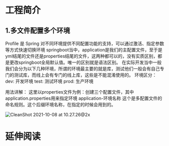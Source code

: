 # 工程简介
## 1.多文件配置多个环境

Profile 是 Spring 对不同环境提供不同配置功能的支持，可以通过激活、指定参数等方式快速切换环境
springboot当中，application是我们的主配置文件，至于是yml结尾的文件还是properties结尾的文件，这两种都可以的，没有实质区别，都是更改springboot全局默认值。唯一的区别就是语法区别。
在实际开发当中一般我们会分为以下几种环境，所谓的环境最主要的就是库，测试他们一般会有自己专门的测试库，而线上会有专门的线上库，这些是不能混淆使用的。
环境区分：
dev: 开发环境
test: 测试环境
prod: 生产环境

用法详解：
这里以properties文件为例：创建三个配置文件，其中application.properties用来指定环境
application-环境名称 这个是多配置文件的命名规则。这个后缀环境名称，在指定的时候会用到的。

![CleanShot 2021-10-08 at 10.27.26@2x](http://typoraimages.oss-cn-beijing.aliyuncs.com/img/202110081027241.png)

# 延伸阅读

